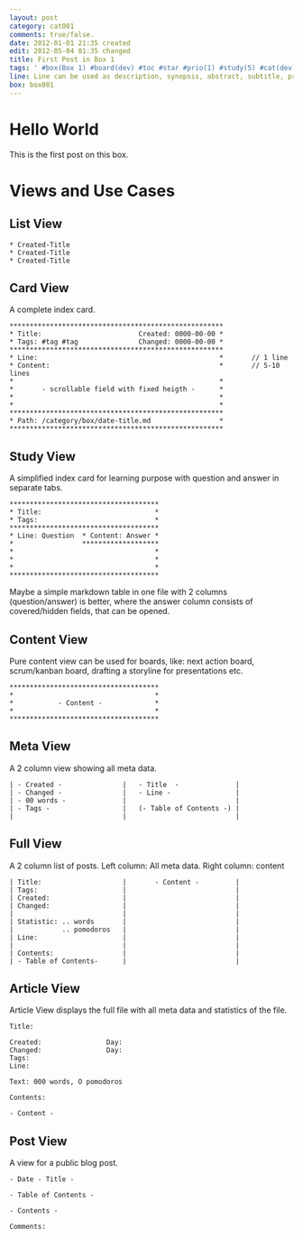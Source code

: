 ```yaml
---
layout: post
category: cat001
comments: true/false.
date: 2012-01-01 21:35 created
edit: 2012-05-04 01:35 changed 
title: First Post in Box 1
tags: ' #box(Box 1) #board(dev) #toc #star #prio(1) #study(5) #cat(dev) #public #share(Person)'
line: Line can be used as description, synopsis, abstract, subtitle, preview, teaser or question answered in content.
box: box001
---
```


# Hello World

This is the first post on this box.

# Views and Use Cases

## List View

	* Created-Title
	* Created-Title
	* Created-Title

## Card View

A complete index card.

	*****************************************************
	* Title:						Created: 0000-00-00 *
	* Tags:	#tag #tag				Changed: 0000-00-00 *
	*****************************************************
	* Line:												* 		// 1 line
	* Content:											* 		// 5-10 lines
	* 													* 	
	* 		- scrollable field with fixed heigth -		* 
	* 													* 		
	* 													* 		
	*****************************************************
	* Path: /category/box/date-title.md 				*
	*****************************************************

## Study View

A simplified index card for learning purpose with question and answer in separate tabs.

	*************************************
	* Title:							*
	* Tags:								*
	*************************************
	* Line: Question  * Content: Answer *
	*				  *******************
	*									*
	*									*
	*									*
	*************************************

Maybe a simple markdown table in one file with 2 columns (question/answer) is better, where the answer column consists of covered/hidden fields, that can be opened. 

## Content View

Pure content view can be used for boards, like: next action board, scrum/kanban board, drafting a storyline for presentations etc.

	*************************************
	*									*
	*	 		- Content -				*
	*									*
	*************************************

## Meta View

A 2 column view showing all meta data.

	| - Created -				|	- Title  -				| 
	| - Changed -				|	- Line - 				|
	| - 00 words -				|							|
	| - Tags -					|	(- Table of Contents -) |
	|							|							|	

## Full View
						
A 2 column list of posts. Left column: All meta data. Right column:  content

	| Title:					|		- Content -			| 
	| Tags:						|							|
	| Created:					|							|
	| Changed:					|							|
	|							|							|	
	| Statistic: .. words		|							|
	|			 .. pomodoros	|							|
	| Line:						|							|
	|							|							|
	| Contents:					| 							|
	| - Table of Contents- 		|							|


## Article View

Article View displays the full file with all meta data and statistics of the file.

	Title:

	Created:				Day:
	Changed:				Day:
	Tags:						
	Line:

	Text: 000 words, O pomodoros

	Contents:

	- Content -


## Post View

A view for a public blog post.

	- Date - Title -

	- Table of Contents -

	- Contents -
	
	Comments:

